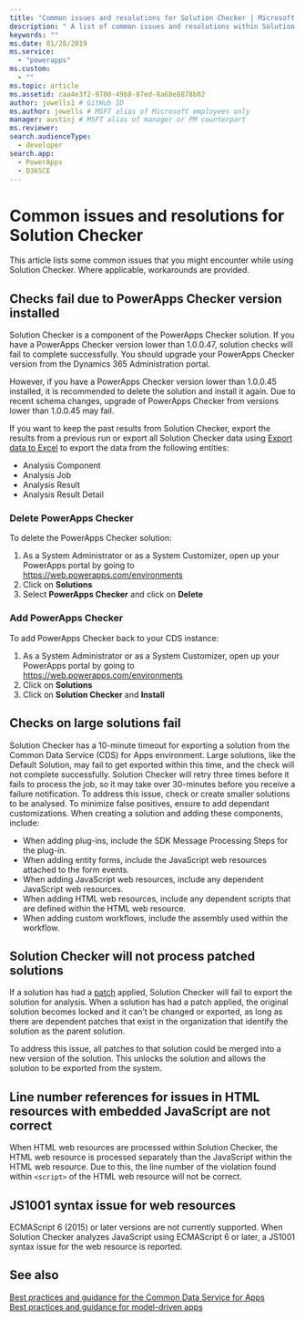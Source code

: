 ```yaml
---
title: "Common issues and resolutions for Solution Checker | Microsoft Docs" # Intent and product brand in a unique string of 43-59 chars including spaces"
description: " A list of common issues and resolutions within Solution Checker"
keywords: ""
ms.date: 01/28/2019
ms.service:
  - "powerapps"
ms.custom:
  - ""
ms.topic: article
ms.assetid: caa4e3f2-9700-49b8-87ed-8a68e8878b02
author: jowells1 # GitHub ID
ms.author: jowells # MSFT alias of Microsoft employees only
manager: austinj # MSFT alias of manager or PM counterpart
ms.reviewer: 
search.audienceType: 
  - developer
search.app: 
  - PowerApps
  - D365CE
---
```

# Common issues and resolutions for Solution Checker

This article lists some common issues that you might encounter while using Solution Checker. Where applicable, workarounds are provided.

<!-- Using this article as the template: https://docs.microsoft.com/en-us/powerapps/maker/canvas-apps/common-issues-and-resolutions -->

## Checks fail due to PowerApps Checker version installed
Solution Checker is a component of the PowerApps Checker solution.  If you have a PowerApps Checker version lower than 1.0.0.47, solution checks will fail to complete successfully. You should upgrade your PowerApps Checker version from the Dynamics 365 Administration portal. 

However, if you have a PowerApps Checker version lower than 1.0.0.45 installed, it is recommended to delete the solution and install it again. Due to recent schema changes, upgrade of PowerApps Checker from versions lower than 1.0.0.45 may fail.

If you want to keep the past results from Solution Checker, export the results from a previous run or export all Solution Checker data using [Export data to Excel](../../user/export-data-excel.md) to export the data from the following entities:

- Analysis Component
- Analysis Job
- Analysis Result
- Analysis Result Detail

### Delete PowerApps Checker

To delete the PowerApps Checker solution:

1. As a System Administrator or as a System Customizer, open up your PowerApps portal by going to https://web.powerapps.com/environments
2. Click on **Solutions**
3. Select **PowerApps Checker** and click on **Delete**

### Add PowerApps Checker

To add PowerApps Checker back to your CDS instance:

1. As a System Administrator or as a System Customizer, open up your PowerApps portal by going to https://web.powerapps.com/environments
2. Click on **Solutions**
3. Click on **Solution Checker** and **Install**

## Checks on large solutions fail

Solution Checker has a 10-minute timeout for exporting a solution from the Common Data Service (CDS) for Apps environment. Large solutions, like the Default Solution, may fail to get exported within this time, and the check will not complete successfully. Solution Checker will retry three times before it fails to process the job, so it may take over 30-minutes before you receive a failure notification.
To address this issue, check or create smaller solutions to be analysed. To minimize false positives, ensure to add dependant customizations. When creating a solution and adding these components, include:

- When adding plug-ins, include the SDK Message Processing Steps for the plug-in.
- When adding entity forms, include the JavaScript web resources attached to the form events.  
- When adding JavaScript web resources, include any dependent JavaScript web resources.
- When adding HTML web resources, include any dependent scripts that are defined within the HTML web resource.
- When adding custom workflows, include the assembly used within the workflow.

## Solution Checker will not process patched solutions

If a solution has had a [patch](https://docs.microsoft.com/powerapps/developer/common-data-service/create-patches-simplify-solution-updates) applied, Solution Checker will fail to export the solution for analysis. When a solution has had a patch applied, the original solution becomes locked and it can’t be changed or exported, as long as there are dependent patches that exist in the organization that identify the solution as the parent solution.

To address this issue, all patches to that solution could be merged into a new version of the solution. This unlocks the solution and allows the solution to be exported from the system. 

## Line number references for issues in HTML resources with embedded JavaScript are not correct 

When HTML web resources are processed within Solution Checker, the HTML web resource is processed separately than the JavaScript within the HTML web resource. Due to this, the line number of the violation found within `<script>` of the HTML web resource will not be correct.

## JS1001 syntax issue for web resources

ECMAScript 6 (2015) or later versions are not currently supported. When Solution Checker analyzes JavaScript using ECMAScript 6 or later, a JS1001 syntax issue for the web resource is reported.  

## See also
[Best practices and guidance for the Common Data Service for Apps](../../developer/common-data-service/best-practices/index.md)<br />
[Best practices and guidance for model-driven apps](../../developer/model-driven-apps/best-practices/index.md)<br />
